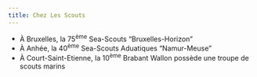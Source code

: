```yaml
---
title: Chez Les Scouts
---
```

- À Bruxelles, la 75<sup>ème</sup> Sea-Scouts “Bruxelles-Horizon”
- À Anhée, la 40<sup>ème</sup> Sea-Scouts Aduatiques “Namur-Meuse”
- À Court-Saint-Etienne, la 10<sup>ème</sup> Brabant Wallon possède une troupe de scouts marins
